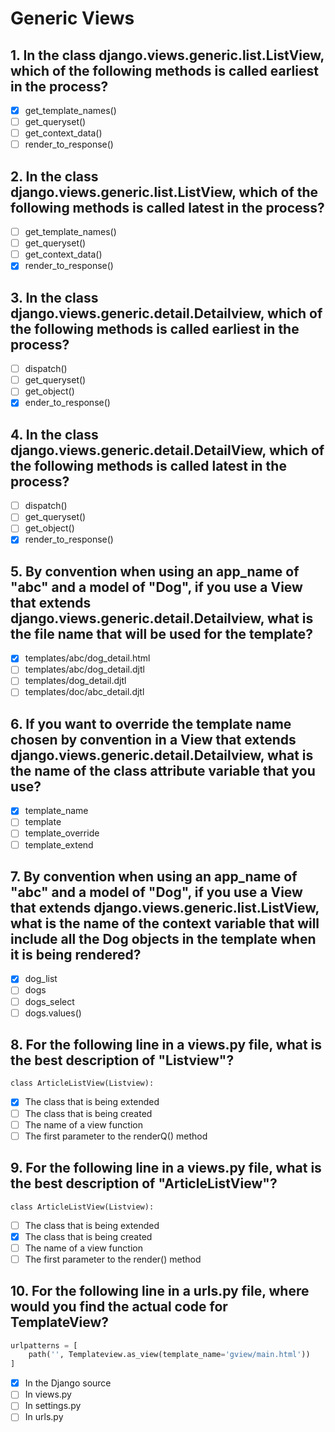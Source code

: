 # Generic Views

## 1. In the class django.views.generic.list.ListView, which of the following methods is called earliest in the process?

- [x] get_template_names()
- [ ] get_queryset()
- [ ] get_context_data()
- [ ] render_to_response()

## 2. In the class django.views.generic.list.ListView, which of the following methods is called latest in the process?

- [ ] get_template_names()
- [ ] get_queryset()
- [ ] get_context_data()
- [x] render_to_response()

## 3. In the class django.views.generic.detail.Detailview, which of the following methods is called earliest in the process?

- [ ] dispatch()
- [ ] get_queryset()
- [ ] get_object()
- [x] ender_to_response()

## 4. In the class django.views.generic.detail.DetailView, which of the following methods is called latest in the process?

- [ ] dispatch()
- [ ] get_queryset()
- [ ] get_object()
- [x] render_to_response()

## 5. By convention when using an app_name of "abc" and a model of "Dog", if you use a View that extends django.views.generic.detail.Detailview, what is the file name that will be used for the template?

- [x] templates/abc/dog_detail.html
- [ ] templates/abc/dog_detail.djtl
- [ ] templates/dog_detail.djtl
- [ ] templates/doc/abc_detail.djtl

## 6. If you want to override the template name chosen by convention in a View that extends django.views.generic.detail.Detailview, what is the name of the class attribute variable that you use?

- [x] template_name
- [ ] template
- [ ] template_override
- [ ] template_extend

## 7. By convention when using an app_name of "abc" and a model of "Dog", if you use a View that extends django.views.generic.list.ListView, what is the name of the context variable that will include all the Dog objects in the template when it is being rendered?

- [x] dog_list
- [ ] dogs
- [ ] dogs_select
- [ ] dogs.values()

## 8. For the following line in a views.py file, what is the best description of "Listview"?

`class ArticleListView(Listview):`

- [x] The class that is being extended
- [ ] The class that is being created
- [ ] The name of a view function
- [ ] The first parameter to the renderQ() method

## 9. For the following line in a views.py file, what is the best description of "ArticleListView"?

`class ArticleListView(Listview):`

- [ ] The class that is being extended
- [x] The class that is being created
- [ ] The name of a view function
- [ ] The first parameter to the render() method

## 10. For the following line in a urls.py file, where would you find the actual code for TemplateView?

```python
urlpatterns = [
    path('', Templateview.as_view(template_name='gview/main.html'))
]
```

- [x] In the Django source
- [ ] In views.py
- [ ] In settings.py
- [ ] In urls.py

